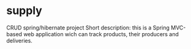 # supply
CRUD spring/hibernate project
Short description: this is a Spring MVC-based web application wich can track products, their producers and deliveries.
